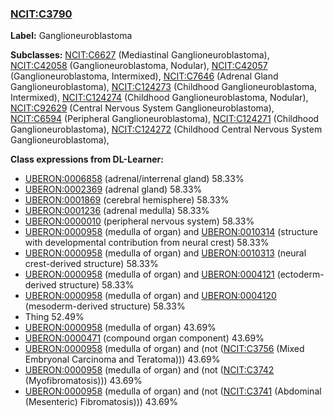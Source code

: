 
### [NCIT:C3790](http://purl.obolibrary.org/obo/NCIT_C3790)
**Label:** Ganglioneuroblastoma

**Subclasses:** [NCIT:C6627](http://purl.obolibrary.org/obo/NCIT_C6627) (Mediastinal Ganglioneuroblastoma), [NCIT:C42058](http://purl.obolibrary.org/obo/NCIT_C42058) (Ganglioneuroblastoma, Nodular), [NCIT:C42057](http://purl.obolibrary.org/obo/NCIT_C42057) (Ganglioneuroblastoma, Intermixed), [NCIT:C7646](http://purl.obolibrary.org/obo/NCIT_C7646) (Adrenal Gland Ganglioneuroblastoma), [NCIT:C124273](http://purl.obolibrary.org/obo/NCIT_C124273) (Childhood Ganglioneuroblastoma, Intermixed), [NCIT:C124274](http://purl.obolibrary.org/obo/NCIT_C124274) (Childhood Ganglioneuroblastoma, Nodular), [NCIT:C92629](http://purl.obolibrary.org/obo/NCIT_C92629) (Central Nervous System Ganglioneuroblastoma), [NCIT:C6594](http://purl.obolibrary.org/obo/NCIT_C6594) (Peripheral Ganglioneuroblastoma), [NCIT:C124271](http://purl.obolibrary.org/obo/NCIT_C124271) (Childhood Ganglioneuroblastoma), [NCIT:C124272](http://purl.obolibrary.org/obo/NCIT_C124272) (Childhood Central Nervous System Ganglioneuroblastoma), 

**Class expressions from DL-Learner:**

- [UBERON:0006858](http://purl.obolibrary.org/obo/UBERON_0006858) (adrenal/interrenal gland) 58.33%
- [UBERON:0002369](http://purl.obolibrary.org/obo/UBERON_0002369) (adrenal gland) 58.33%
- [UBERON:0001869](http://purl.obolibrary.org/obo/UBERON_0001869) (cerebral hemisphere) 58.33%
- [UBERON:0001236](http://purl.obolibrary.org/obo/UBERON_0001236) (adrenal medulla) 58.33%
- [UBERON:0000010](http://purl.obolibrary.org/obo/UBERON_0000010) (peripheral nervous system) 58.33%
- [UBERON:0000958](http://purl.obolibrary.org/obo/UBERON_0000958) (medulla of organ) and [UBERON:0010314](http://purl.obolibrary.org/obo/UBERON_0010314) (structure with developmental contribution from neural crest) 58.33%
- [UBERON:0000958](http://purl.obolibrary.org/obo/UBERON_0000958) (medulla of organ) and [UBERON:0010313](http://purl.obolibrary.org/obo/UBERON_0010313) (neural crest-derived structure) 58.33%
- [UBERON:0000958](http://purl.obolibrary.org/obo/UBERON_0000958) (medulla of organ) and [UBERON:0004121](http://purl.obolibrary.org/obo/UBERON_0004121) (ectoderm-derived structure) 58.33%
- [UBERON:0000958](http://purl.obolibrary.org/obo/UBERON_0000958) (medulla of organ) and [UBERON:0004120](http://purl.obolibrary.org/obo/UBERON_0004120) (mesoderm-derived structure) 58.33%
- Thing 52.49%
- [UBERON:0000958](http://purl.obolibrary.org/obo/UBERON_0000958) (medulla of organ) 43.69%
- [UBERON:0000471](http://purl.obolibrary.org/obo/UBERON_0000471) (compound organ component) 43.69%
- [UBERON:0000958](http://purl.obolibrary.org/obo/UBERON_0000958) (medulla of organ) and (not ([NCIT:C3756](http://purl.obolibrary.org/obo/NCIT_C3756) (Mixed Embryonal Carcinoma and Teratoma))) 43.69%
- [UBERON:0000958](http://purl.obolibrary.org/obo/UBERON_0000958) (medulla of organ) and (not ([NCIT:C3742](http://purl.obolibrary.org/obo/NCIT_C3742) (Myofibromatosis))) 43.69%
- [UBERON:0000958](http://purl.obolibrary.org/obo/UBERON_0000958) (medulla of organ) and (not ([NCIT:C3741](http://purl.obolibrary.org/obo/NCIT_C3741) (Abdominal (Mesenteric) Fibromatosis))) 43.69%


